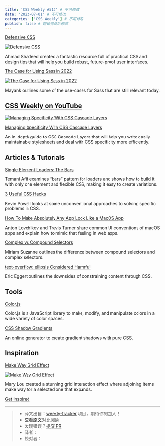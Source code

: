 ```yaml
---
title: 'CSS Weekly #511' # 不可修改
date: '2022-07-01' # 不可修改
categories: ['CSS Weekly'] # 不可修改
publish: false # 翻译完成后修改
---
```


[Defensive CSS](https://defensivecss.dev?utm_source=CSS-Weekly&utm_campaign=Issue-511&utm_medium=web)

[![Defensive CSS](https://css-weekly.com/wp-content/uploads/2022/06/defensive-css.jpg)](https://defensivecss.dev?utm_source=CSS-Weekly&utm_campaign=Issue-511&utm_medium=web)

<!--以上是预览信息，图片一张或限制百字左右，前者优先，全文请使用二级及以下标题-->
<!-- more -->

Ahmad Shadeed created a fantastic resource full of practical CSS and design tips that will help you build robust, future-proof user interfaces.

[The Case for Using Sass in 2022](https://blog.mayank.co/the-case-for-using-sass-in-2022?utm_source=CSS-Weekly&utm_campaign=Issue-511&utm_medium=web)

[![The Case for Using Sass in 2022](https://css-weekly.com/wp-content/uploads/2022/06/the-case-for-using-sass-in-2022.jpg)](https://blog.mayank.co/the-case-for-using-sass-in-2022?utm_source=CSS-Weekly&utm_campaign=Issue-511&utm_medium=web)

Mayank outlines some of the use-cases for Sass that are still relevant today.

## [CSS Weekly on YouTube](https://www.youtube.com/c/CSSWeekly)

[![Managing Specificity With CSS Cascade Layers](https://css-weekly.com/wp-content/uploads/2022/06/managing-specificity-with-css-cascade-layers.jpg)](https://youtu.be/d6IbTQIL0uk?utm_source=CSS-Weekly&utm_campaign=Issue-511&utm_medium=web)

[Managing Specificity With CSS Cascade Layers](https://youtu.be/d6IbTQIL0uk?utm_source=CSS-Weekly&utm_campaign=Issue-511&utm_medium=web)

An in-depth guide to CSS Cascade Layers that will help you write easily maintainable stylesheets and deal with CSS specificity more efficiently.

## Articles & Tutorials

[Single Element Loaders: The Bars](https://css-tricks.com/single-element-loaders-the-bars/?utm_source=CSS-Weekly&utm_campaign=Issue-511&utm_medium=web)

Temani Afif examines “bars” pattern for loaders and shows how to build it with only one element and flexible CSS, making it easy to create variations.

[3 Useful CSS Hacks](https://www.youtube.com/watch?v=MywezIxlp8Y?utm_source=CSS-Weekly&utm_campaign=Issue-511&utm_medium=web)

Kevin Powell looks at some unconventional approaches to solving specific problems in CSS.

[How To Make Absolutely Any App Look Like a MacOS App](https://evilmartians.com/chronicles/how-to-make-absolutely-any-app-look-like-a-macos-app?utm_source=CSS-Weekly&utm_campaign=Issue-511&utm_medium=web)

Anton Lovchikov and Travis Turner share common UI conventions of macOS apps and explain how to mimic that feeling in web apps.

[Complex vs Compound Selectors](https://www.miriamsuzanne.com/2022/06/15/complex-compound/?utm_source=CSS-Weekly&utm_campaign=Issue-511&utm_medium=web)

Miriam Suzanne outlines the difference between compound selectors and complex selectors.

[text-overflow: ellipsis Considered Harmful](https://yatil.net/blog/text-overflow-ellipsis-harmful?utm_source=CSS-Weekly&utm_campaign=Issue-511&utm_medium=web)

Eric Eggert outlines the downsides of constraining content through CSS.

## Tools

[Color.js](https://lea.verou.me/2022/06/releasing-colorjs/?utm_source=CSS-Weekly&utm_campaign=Issue-511&utm_medium=web)

Color.js is a JavaScript library to make, modify, and manipulate colors in a wide variety of color spaces.

[CSS Shadow Gradients](https://alvarotrigo.com/shadow-gradients/?utm_source=CSS-Weekly&utm_campaign=Issue-511&utm_medium=web)

An online generator to create gradient shadows with pure CSS.

## Inspiration

[Make Way Grid Effect](https://tympanus.net/codrops/2022/06/28/make-way-grid-effect/?utm_source=CSS-Weekly&utm_campaign=Issue-511&utm_medium=web)

[![Make Way Grid Effect](https://css-weekly.com/wp-content/uploads/2022/06/make-way-grid-effect.jpg)](https://tympanus.net/codrops/2022/06/28/make-way-grid-effect/?utm_source=CSS-Weekly&utm_campaign=Issue-511&utm_medium=web)

Mary Lou created a stunning grid interaction effect where adjoining items make way for a selected one that expands.

[Get inspired](https://tympanus.net/codrops/2022/06/28/make-way-grid-effect/?utm_source=CSS-Weekly&utm_campaign=Issue-511&utm_medium=web)

---
> * 译文出自：[weekly-tracker](https://github.com/FEDarling/weekly-tracker) 项目，期待你的加入！
> * [查看原文](https://css-weekly.com/issue-511/)对比阅读
> * 发现错误？[提交 PR](https://github.com/FEDarling/weekly-tracker/blob/main/weeklys/css_weekly/511)
> * 译者：
> * 校对者：
